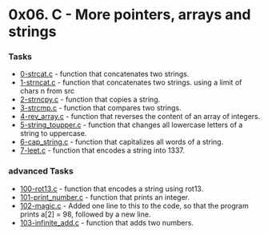 # 0x06. C - More pointers, arrays and strings

### Tasks

- [0-strcat.c](0-strcat.c) - function that concatenates two strings.
- [1-strncat.c](1-strncat.c) - function that concatenates two strings. using a limit of chars n from src
- [2-strncpy.c](2-strncpy.c) - function that copies a string.
- [3-strcmp.c](3-strcmp.c) - function that compares two strings.
- [4-rev_array.c](4-rev_array.c) - function that reverses the content of an array of integers.
- [5-string_toupper.c](5-string_toupper.c) - function that changes all lowercase letters of a string to uppercase.
- [6-cap_string.c](6-cap_string.c) - function that capitalizes all words of a string.
- [7-leet.c](7-leet.c) - function that encodes a string into 1337.

### advanced Tasks

- [100-rot13.c](100-rot13.c) - function that encodes a string using rot13.
- [101-print_number.c](101-print_number.c) - function that prints an integer.
- [102-magic.c](102-magic.c) - Added one line to this to the code, so that the program prints a[2] = 98, followed by a new line.
- [103-infinite_add.c](103-infinite_add.c) - function that adds two numbers.